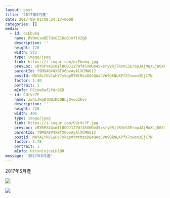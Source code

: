 ```yaml
---
layout: post
title: '2017年5月產' 
date: 2017-09-01T08:24:17+0000 
categories: [] 
media:
  - id: ocEbubq
    name: DV0mLvwBE7UxEZ1KqBJmflXZgB
    description: ''   
    height: 720
    width: 513
    type: image/jpeg
    link: https://i.imgur.com/ocEbubq.jpg
    prevLoc: vBYRPX4GxmIl8OOJ127Wf45VWGm45xsry9RjlRVnS3EropJAjMuXLjD6XnXvIzB4WXRMj1FXkDLYQ9Gqf7wvq3vDG0fkA3wE6WMEiDjP7N7BX7H0VoxYZEvztWrw4GOZ9mfAw5Ymo4X7IwOZLX6gJDs4N35oWL3ZtznEYQPPqOf0Q8gAEOO3FAQl8jA6wkTzO10vwG8Bt9Wlz3x3PLH5pqOm0GArHP1M00Ro06hNGyyMKjrKHK1jDWBjg9i8ANZGN3oQ
    parentId: Y9MOA8V4XBTX6ovAyAlXCMW612
    postId: MAYALYkV1wHY7ykqpMYWtMzoDQ4QAqCVn9QkNLKPfX7xwon3EjC7N
    factor: 1.40
    portrait: 1
    mInfo: PEcoe8af2f4r9ED
  - id: CUrVc7F
    name: zwnLJkq0lNUzM2OBLjOvuo2Kvv
    description: ''   
    height: 720
    width: 405
    type: image/jpeg
    link: https://i.imgur.com/CUrVc7F.jpg
    prevLoc: vBYRPX4GxmIl8OOJ127Wf45VWGm45xsry9RjlRVnS3EropJAjMuXLjD6X3jnIzWKDr5JRRirZ1xLPwwDS7P7plngm3UXrBBqLzWjsQw8gDZNP8Fq8klLGKjAi0n5BWMD8LUADnzYQ2k1c5mLok1zokUYpkKP3KnxsAgNy4D9rrIOZ3JODoYBux6M07DkBRtzxjyP28q7H9X0E4lgpwtBXQ4NWL4WtPmmnomY0GC0qMXxP63GfN1JYZ3qWXUEVvm49X7Wuo6n
    parentId: Y9MOA8V4XBTX6ovAyAlXCMW612
    postId: MAYALYkV1wHY7ykqpMYWtMzoDQ4QAqCVn9QkNLKPfX7xwon3EjC7N
    factor: 1.78
    portrait: 1
    mInfo: Hitxn1ojceLH18R
message: '2017年5月產'  
---
```


2017年5月產


[//]: #media:  
<a href="https://i.imgur.com/ocEbubq.jpg"><img class="postImage" src="https://i.imgur.com/ocEbubqh.jpg" />  
</a>    


<a href="https://i.imgur.com/CUrVc7F.jpg"><img class="postImage" src="https://i.imgur.com/CUrVc7Fh.jpg" />  
</a>   
